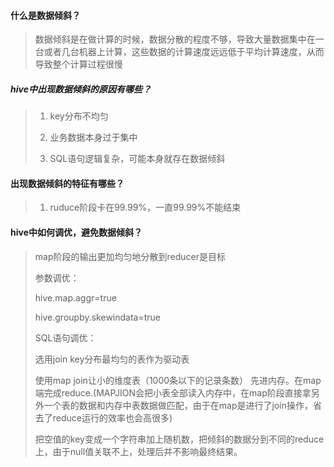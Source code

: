 #### 什么是数据倾斜？
>数据倾斜是在做计算的时候，数据分散的程度不够，导致大量数据集中在一台或者几台机器上计算，这些数据的计算速度远远低于平均计算速度，从而导致整个计算过程很慢
>
>

##### hive中出现数据倾斜的原因有哪些？
>
>1. key分布不均匀
>
>2. 业务数据本身过于集中
>
>3. SQL语句逻辑复杂，可能本身就存在数据倾斜
>
>


#### 出现数据倾斜的特征有哪些？
>
>1. ruduce阶段卡在99.99%，一直99.99%不能结束
>


#### hive中如何调优，避免数据倾斜？
>
>map阶段的输出更加均匀地分散到reducer是目标
>
>参数调优：
>
>hive.map.aggr=true
>
>hive.groupby.skewindata=true
>
>
>
>SQL语句调优：
>
>选用join key分布最均匀的表作为驱动表
>
>使用map join让小的维度表（1000条以下的记录条数） 先进内存。在map端完成reduce.(MAPJION会把小表全部读入内存中，在map阶段直接拿另外一个表的数据和内存中表数据做匹配，由于在map是进行了join操作，省去了reduce运行的效率也会高很多)
>
>
>把空值的key变成一个字符串加上随机数，把倾斜的数据分到不同的reduce上，由于null值关联不上，处理后并不影响最终结果。